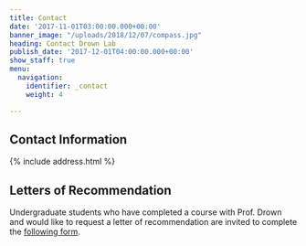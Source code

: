 ```yaml
---
title: Contact
date: '2017-11-01T03:00:00.000+00:00'
banner_image: "/uploads/2018/12/07/compass.jpg"
heading: Contact Drown Lab
publish_date: '2017-12-01T04:00:00.000+00:00'
show_staff: true
menu:
  navigation:
    identifier: _contact
    weight: 4

---
```

## Contact Information

{% include address.html %}

## Letters of Recommendation

Undergraduate students who have completed a course with Prof. Drown and would like to request a letter of recommendation are invited to complete the [following form](https://docs.google.com/forms/d/e/1FAIpQLSehz_WZ8FDuOb5T6OM6aeswHqj39eM3wKWU3FvBMExx-CwJCg/viewform?usp=sf_link).
